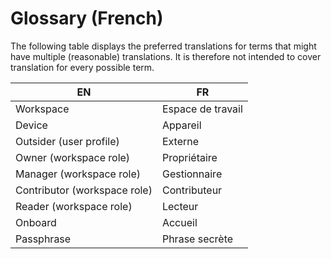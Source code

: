 <!-- Parsec Cloud (https://parsec.cloud) Copyright (c) BUSL-1.1 2016-present Scille SAS -->

# Glossary (French)

The following table displays the preferred translations for terms that might
have multiple (reasonable) translations. It is therefore not intended to cover
translation for every possible term.

| EN                              | FR                 |
|---------------------------------|--------------------|
| Workspace                       | Espace de travail  |
| Device                          | Appareil           |
| Outsider (user profile)         | Externe            |
| Owner (workspace role)          | Propriétaire       |
| Manager (workspace role)        | Gestionnaire       |
| Contributor (workspace role)    | Contributeur       |
| Reader (workspace role)         | Lecteur            |
| Onboard                         | Accueil            |
| Passphrase                      | Phrase secrète     |
